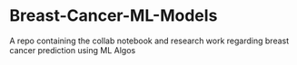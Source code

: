 # Breast-Cancer-ML-Models
A repo containing the collab notebook and research work regarding breast cancer prediction using ML Algos 
